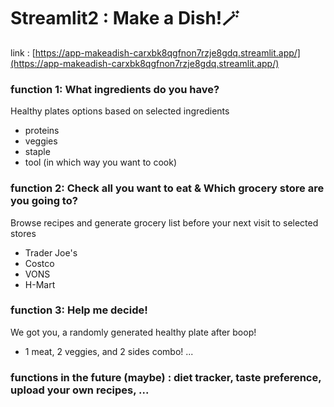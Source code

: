 # Streamlit2 : Make a Dish!🪄
link : [https://app-makeadish-carxbk8qgfnon7rzje8gdq.streamlit.app/](https://app-makeadish-carxbk8qgfnon7rzje8gdq.streamlit.app/)

### function 1: What ingredients do you have?
Healthy plates options based on selected ingredients

* proteins
* veggies
* staple
* tool (in which way you want to cook)


### function 2: Check all you want to eat & Which grocery store are you going to?
Browse recipes and generate grocery list before your next visit to selected stores

* Trader Joe's
* Costco
* VONS
* H-Mart

### function 3: Help me decide!
We got you, a randomly generated healthy plate after boop!
* 1 meat, 2 veggies, and 2 sides combo!
...
### functions in the future (maybe) : diet tracker, taste preference, upload your own recipes, ...
